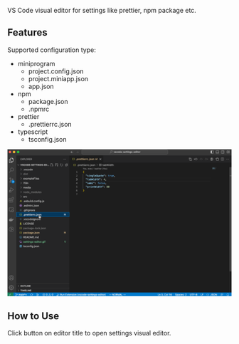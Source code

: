 VS Code visual editor for settings like prettier, npm package etc.

## Features

Supported configuration type:

* miniprogram
  - project.config.json
  - project.miniapp.json
  - app.json
* npm
  - package.json
  - .npmrc
* prettier
  - .prettierrc.json
* typescript
  - tsconfig.json  

![settings-editor](https://raw.githubusercontent.com/liriliri/vscode-settings-editor/main/settings-editor.gif)

## How to Use

Click button on editor title to open settings visual editor.
